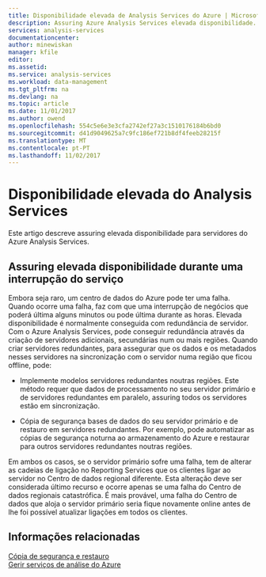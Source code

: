 ```yaml
---
title: Disponibilidade elevada de Analysis Services do Azure | Microsoft Docs
description: Assuring Azure Analysis Services elevada disponibilidade.
services: analysis-services
documentationcenter: 
author: minewiskan
manager: kfile
editor: 
ms.assetid: 
ms.service: analysis-services
ms.workload: data-management
ms.tgt_pltfrm: na
ms.devlang: na
ms.topic: article
ms.date: 11/01/2017
ms.author: owend
ms.openlocfilehash: 554c5e6e3e3cfa2742ef27a3c1510176184b6bd0
ms.sourcegitcommit: d41d9049625a7c9fc186ef721b8df4feeb28215f
ms.translationtype: MT
ms.contentlocale: pt-PT
ms.lasthandoff: 11/02/2017
---
```

# <a name="analysis-services-high-availability"></a>Disponibilidade elevada do Analysis Services
Este artigo descreve assuring elevada disponibilidade para servidores do Azure Analysis Services. 


## <a name="assuring-high-availability-during-a-service-disruption"></a>Assuring elevada disponibilidade durante uma interrupção do serviço
Embora seja raro, um centro de dados do Azure pode ter uma falha. Quando ocorre uma falha, faz com que uma interrupção de negócios que poderá última alguns minutos ou pode última durante as horas. Elevada disponibilidade é normalmente conseguida com redundância de servidor. Com o Azure Analysis Services, pode conseguir redundância através da criação de servidores adicionais, secundárias num ou mais regiões. Quando criar servidores redundantes, para assegurar que os dados e os metadados nesses servidores na sincronização com o servidor numa região que ficou offline, pode:

* Implemente modelos servidores redundantes noutras regiões. Este método requer que dados de processamento no seu servidor primário e de servidores redundantes em paralelo, assuring todos os servidores estão em sincronização.

* Cópia de segurança bases de dados do seu servidor primário e de restauro em servidores redundantes. Por exemplo, pode automatizar as cópias de segurança noturna ao armazenamento do Azure e restaurar para outros servidores redundantes noutras regiões. 

Em ambos os casos, se o servidor primário sofre uma falha, tem de alterar as cadeias de ligação no Reporting Services que os clientes ligar ao servidor no Centro de dados regional diferente. Esta alteração deve ser considerada último recurso e ocorre apenas se uma falha do Centro de dados regionais catastrófica. É mais provável, uma falha do Centro de dados que aloja o servidor primário seria fique novamente online antes de lhe foi possível atualizar ligações em todos os clientes. 



## <a name="related-information"></a>Informações relacionadas
[Cópia de segurança e restauro](analysis-services-backup.md)   
[Gerir serviços de análise do Azure](analysis-services-manage.md) 

